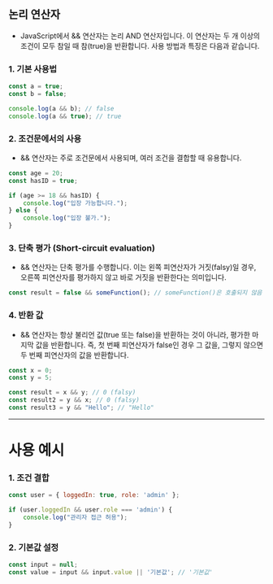 

## 논리 연산자
- JavaScript에서 && 연산자는 논리 AND 연산자입니다. 이 연산자는 두 개 이상의 조건이 모두 참일 때 참(true)을 반환합니다. 사용 방법과 특징은 다음과 같습니다.


### 1. 기본 사용법

```javascript
const a = true;
const b = false;

console.log(a && b); // false
console.log(a && true); // true
```


### 2. 조건문에서의 사용
- && 연산자는 주로 조건문에서 사용되며, 여러 조건을 결합할 때 유용합니다.
```javascript
const age = 20;
const hasID = true;

if (age >= 18 && hasID) {
    console.log("입장 가능합니다.");
} else {
    console.log("입장 불가.");
}
```


### 3. 단축 평가 (Short-circuit evaluation)
- && 연산자는 단축 평가를 수행합니다. 이는 왼쪽 피연산자가 거짓(falsy)일 경우, 오른쪽 피연산자를 평가하지 않고 바로 거짓을 반환한다는 의미입니다.
```javascript
const result = false && someFunction(); // someFunction()은 호출되지 않음
```

### 4. 반환 값
- && 연산자는 항상 불리언 값(true 또는 false)을 반환하는 것이 아니라, 평가한 마지막 값을 반환합니다. 즉, 첫 번째 피연산자가 false인 경우 그 값을, 그렇지 않으면 두 번째 피연산자의 값을 반환합니다.
```javascript
const x = 0;
const y = 5;

const result = x && y; // 0 (falsy)
const result2 = y && x; // 0 (falsy)
const result3 = y && "Hello"; // "Hello"
```


--- 

# 사용 예시
### 1. 조건 결합

```javascript
const user = { loggedIn: true, role: 'admin' };

if (user.loggedIn && user.role === 'admin') {
    console.log("관리자 접근 허용");
}
```


### 2. 기본값 설정 
```javascript
const input = null;
const value = input && input.value || '기본값'; // '기본값'
```




